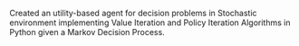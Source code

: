 Created an utility-based agent for decision problems in Stochastic environment implementing Value Iteration and Policy Iteration Algorithms in Python given a Markov Decision Process.

